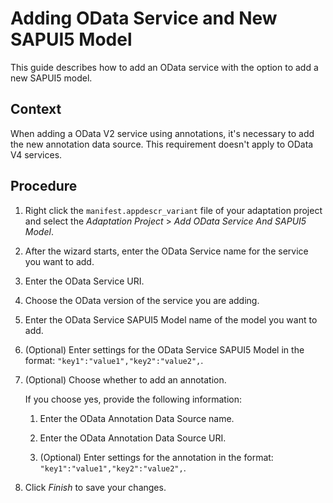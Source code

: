 <!-- loio886e83beac364e4ebc1eaee14f73ecee -->

# Adding OData Service and New SAPUI5 Model

This guide describes how to add an OData service with the option to add a new SAPUI5 model.



## Context

When adding a OData V2 service using annotations, it's necessary to add the new annotation data source. This requirement doesn't apply to OData V4 services.



## Procedure

1.  Right click the `manifest.appdescr_variant` file of your adaptation project and select the *Adaptation Project* \> *Add OData Service And SAPUI5 Model*.

2.  After the wizard starts, enter the OData Service name for the service you want to add.

3.  Enter the OData Service URI.

4.  Choose the OData version of the service you are adding.

5.  Enter the OData Service SAPUI5 Model name of the model you want to add.

6.  \(Optional\) Enter settings for the OData Service SAPUI5 Model in the format: `"key1":"value1","key2":"value2",`.

7.  \(Optional\) Choose whether to add an annotation.

    If you choose yes, provide the following information:

    1.  Enter the OData Annotation Data Source name.

    2.  Enter the OData Annotation Data Source URI.

    3.  \(Optional\) Enter settings for the annotation in the format: `"key1":"value1","key2":"value2",`.


8.  Click *Finish* to save your changes.


